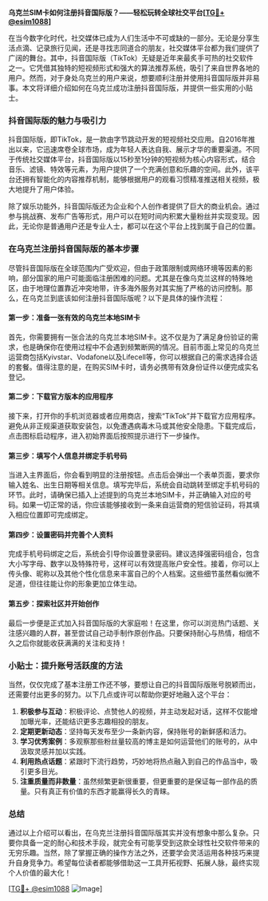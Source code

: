 **乌克兰SIM卡如何注册抖音国际版？——轻松玩转全球社交平台[[TG💪+ @esim1088](https://t.me/s/esim1088)]**

在当今数字化时代，社交媒体已成为人们生活中不可或缺的一部分。无论是分享生活点滴、记录旅行见闻，还是寻找志同道合的朋友，社交媒体平台都为我们提供了广阔的舞台。其中，抖音国际版（TikTok）无疑是近年来最炙手可热的社交软件之一。它凭借其独特的短视频形式和强大的算法推荐系统，吸引了来自世界各地的用户。然而，对于身处乌克兰的用户来说，想要顺利注册并使用抖音国际版并非易事。本文将详细介绍如何在乌克兰成功注册抖音国际版，并提供一些实用的小贴士。

### 抖音国际版的魅力与吸引力

抖音国际版，即TikTok，是一款由字节跳动开发的短视频社交应用。自2016年推出以来，它迅速席卷全球市场，成为年轻人表达自我、展示才华的重要渠道。不同于传统社交媒体平台，抖音国际版以15秒至1分钟的短视频为核心内容形式，结合音乐、滤镜、特效等元素，为用户提供了一个充满创意和乐趣的空间。此外，该平台还拥有智能化的内容推荐机制，能够根据用户的观看习惯精准推送相关视频，极大地提升了用户体验。

除了娱乐功能外，抖音国际版还为企业和个人创作者提供了巨大的商业机会。通过参与挑战赛、发布广告等形式，用户可以在短时间内积累大量粉丝并实现变现。因此，无论你是普通用户还是专业人士，都可以在这个平台上找到属于自己的位置。

### 在乌克兰注册抖音国际版的基本步骤

尽管抖音国际版在全球范围内广受欢迎，但由于政策限制或网络环境等因素的影响，部分国家的用户可能面临注册困难的问题。尤其是在像乌克兰这样的特殊地区，由于地理位置靠近冲突地带，许多海外服务对其实施了严格的访问控制。那么，在乌克兰到底该如何注册抖音国际版呢？以下是具体的操作流程：

#### 第一步：准备一张有效的乌克兰本地SIM卡

首先，你需要拥有一张合法的乌克兰本地SIM卡。这不仅是为了满足身份验证的需求，也是确保你在使用过程中不会遇到频繁断网的情况。目前市面上常见的乌克兰运营商包括Kyivstar、Vodafone以及Lifecell等，你可以根据自己的需求选择合适的套餐。值得注意的是，在购买SIM卡时，请务必携带有效身份证件以便完成实名登记。

#### 第二步：下载官方版本的应用程序

接下来，打开你的手机浏览器或者应用商店，搜索“TikTok”并下载官方应用程序。避免从非正规渠道获取安装包，以免遭遇病毒木马或其他安全隐患。下载完成后，点击图标启动程序，进入初始界面后按照提示进行下一步操作。

#### 第三步：填写个人信息并绑定手机号码

当进入主界面后，你会看到明显的注册按钮。点击后会弹出一个表单页面，要求你输入姓名、出生日期等相关信息。填写完毕后，系统会自动跳转至绑定手机号码的环节。此时，请确保已插入上述提到的乌克兰本地SIM卡，并正确输入对应的号码。如果一切正常的话，你应该能够接收到一条来自运营商的短信验证码，将其填入相应位置即可完成绑定。

#### 第四步：设置密码并完善个人资料

完成手机号码绑定之后，系统会引导你设置登录密码。建议选择强密码组合，包含大小写字母、数字以及特殊符号，这样可以有效提高账户安全性。接着，你可以上传头像、昵称以及其他个性化信息来丰富自己的个人档案。这些细节虽然看似微不足道，但往往能让你的形象更加立体生动。

#### 第五步：探索社区并开始创作

最后一步便是正式加入抖音国际版的大家庭啦！在这里，你可以浏览热门话题、关注感兴趣的人群，甚至尝试自己动手制作原创作品。只要保持耐心与热情，相信不久之后你就能收获满满的关注和支持！

### 小贴士：提升账号活跃度的方法

当然，仅仅完成了基本注册工作还不够，要想让自己的抖音国际版账号脱颖而出，还需要付出更多的努力。以下几点或许可以帮助你更好地融入这个平台：

1. **积极参与互动**：积极评论、点赞他人的视频，并主动发起对话，这样不仅能增加曝光率，还能结识更多志趣相投的朋友。
2. **定期更新动态**：坚持每天发布至少一条新内容，保持账号的新鲜感和活力。
3. **学习优秀案例**：多观察那些粉丝量较高的博主是如何运营他们的账号的，从中汲取灵感并加以实践。
4. **利用热点话题**：紧跟时下流行趋势，巧妙地将热点融入到自己的作品当中，吸引更多目光。
5. **注重质量而非数量**：虽然频繁更新很重要，但更重要的是保证每一部作品的质量。只有真正有价值的东西才能赢得长久的青睐。

### 总结

通过以上介绍可以看出，在乌克兰注册抖音国际版其实并没有想象中那么复杂。只要你具备一定的耐心和技术手段，就完全有可能享受到这款全球性社交软件带来的无穷乐趣。当然，除了掌握正确的操作方法之外，还要学会灵活运用各种技巧来提升自身竞争力。希望每位读者都能够借助这一工具开拓视野、拓展人脉，最终实现个人价值的最大化！

[[TG💪+ @esim1088](https://t.me/s/esim1088) ![Image](https://i.postimg.cc/4NQfJmqS/Snipaste-2025-05-13-00-14-12.png)]